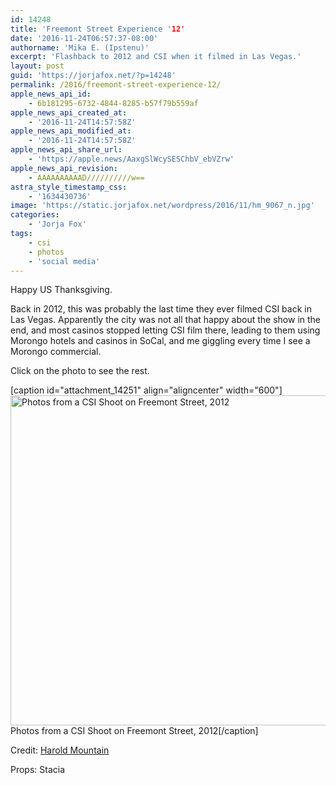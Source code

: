 ```yaml
---
id: 14248
title: 'Freemont Street Experience '12'
date: '2016-11-24T06:57:37-08:00'
authorname: 'Mika E. (Ipstenu)'
excerpt: 'Flashback to 2012 and CSI when it filmed in Las Vegas.'
layout: post
guid: 'https://jorjafox.net/?p=14248'
permalink: /2016/freemont-street-experience-12/
apple_news_api_id:
    - 6b181295-6732-4844-8285-b57f79b559af
apple_news_api_created_at:
    - '2016-11-24T14:57:58Z'
apple_news_api_modified_at:
    - '2016-11-24T14:57:58Z'
apple_news_api_share_url:
    - 'https://apple.news/AaxgSlWcySESChbV_ebVZrw'
apple_news_api_revision:
    - AAAAAAAAAAD//////////w==
astra_style_timestamp_css:
    - '1634430736'
image: 'https://static.jorjafox.net/wordpress/2016/11/hm_9067_n.jpg'
categories:
    - 'Jorja Fox'
tags:
    - csi
    - photos
    - 'social media'
---
```


Happy US Thanksgiving.

Back in 2012, this was probably the last time they ever filmed CSI back in Las Vegas. Apparently the city was not all that happy about the show in the end, and most casinos stopped letting CSI film there, leading to them using Morongo hotels and casinos in SoCal, and me giggling every time I see a Morongo commercial.

Click on the photo to see the rest.

[caption id="attachment_14251" align="aligncenter" width="600"]<a href="https://www.facebook.com/harold.mountain.5686/media_set?set=a.10151112835521958.442559.534606957&amp;type=3"><img class="size-large wp-image-14251" src="//static.jorjafox.net/wordpress/2016/11/hm_431699_n-960x844.jpg" alt="Photos from a CSI Shoot on Freemont Street, 2012" width="600" height="528" /></a> Photos from a CSI Shoot on Freemont Street, 2012[/caption]

Credit: <a href="https://www.facebook.com/harold.mountain.5686/media_set?set=a.10151112835521958.442559.534606957&amp;type=3">Harold Mountain</a>

Props: Stacia
